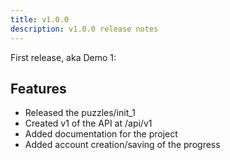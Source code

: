 ```yaml
---
title: v1.0.0
description: v1.0.0 release notes
---
```


First release, aka Demo 1:

## Features

- Released the puzzles/init_1
- Created v1 of the API at /api/v1
- Added documentation for the project
- Added account creation/saving of the progress
